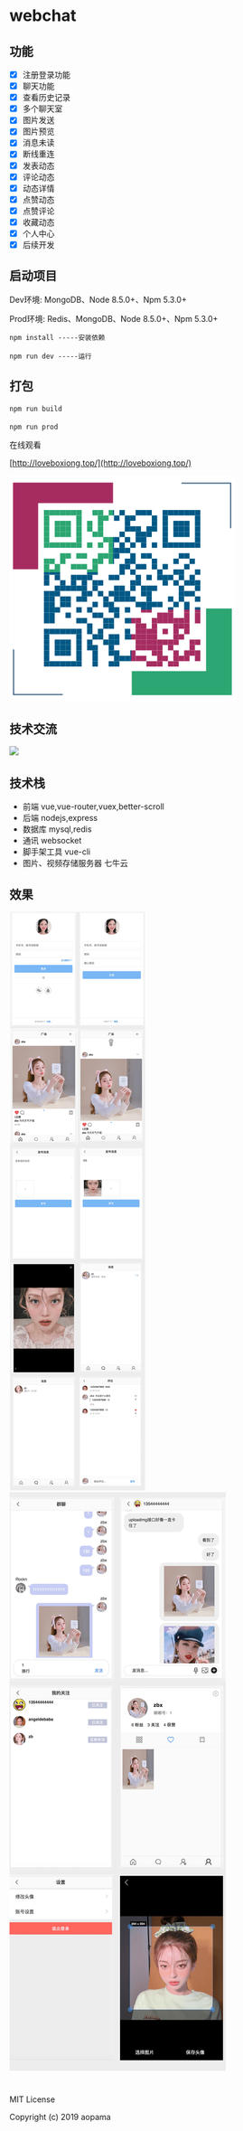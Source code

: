 # webchat

## 功能

- [x] 注册登录功能
- [x] 聊天功能 
- [x] 查看历史记录 
- [x] 多个聊天室 
- [x] 图片发送
- [x] 图片预览
- [x] 消息未读
- [x] 断线重连
- [x] 发表动态
- [x] 评论动态
- [x] 动态详情
- [x] 点赞动态
- [x] 点赞评论
- [x] 收藏动态
- [x] 个人中心
- [x] 后续开发

## 启动项目

Dev环境: MongoDB、Node 8.5.0+、Npm 5.3.0+

Prod环境: Redis、MongoDB、Node 8.5.0+、Npm 5.3.0+

```
npm install -----安装依赖

npm run dev -----运行

```

## 打包

```
npm run build 

npm run prod

```

在线观看

[http://loveboxiong.top/](http://loveboxiong.top/)

![1](https://github.com/aopama/websocket/blob/master/IMG/url.png)

## 技术交流

<img src="https://s3.qiufengh.com/webchat/webchat-group.jpeg?imageView2/2/w/360" width="300" />

## 技术栈

 - 前端 vue,vue-router,vuex,better-scroll
 - 后端 nodejs,express
 - 数据库 mysql,redis
 - 通讯 websocket
 - 脚手架工具 vue-cli
 - 图片、视频存储服务器 七牛云

## 效果

![1](https://github.com/aopama/websocket/blob/master/IMG/1.png)
![2](https://github.com/aopama/websocket/blob/master/IMG/2.png)

#
MIT License

Copyright (c) 2019 aopama
